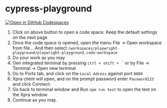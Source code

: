 # cypress-playground

[![Open in GitHub Codespaces](https://github.com/codespaces/badge.svg)](https://codespaces.new/deepu-roy/playwright-playground)

1. Click on above button to open a code space. Keep the default settings on the next page
2. Once the code space is opened, open the menu File -> Open workspace from file... And then select `/workspaces/playwright-playground/playwright-playground.code-workspace`
3. Do your work as you may
4. Oen integrated terminal by pressing `ctrl + shift + ` ` or by File -> Terminal -> Open new terminal
5. Go to Ports tab, and click on the `Local Adress` against port `8080`
6. Xpra client will open, and on the prompt password enter `Password123` and click Connect.
7. Go back to terminal window and Run `npm run test` to open the test on the Xpra window
8. Continue as you may.
